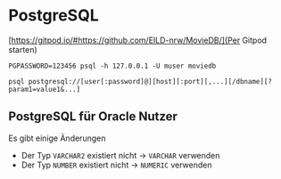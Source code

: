 # PostgreSQL

[https://gitpod.io/#https://github.com/EILD-nrw/MovieDB/](Per Gitpod starten)

```
PGPASSWORD=123456 psql -h 127.0.0.1 -U muser moviedb

psql postgresql://[user[:password]@][host][:port][,...][/dbname][?param1=value1&...]
```


## PostgreSQL für Oracle Nutzer

Es gibt einige Änderungen

 - Der Typ `VARCHAR2` existiert nicht -> `VARCHAR` verwenden
 - Der Typ `NUMBER` existiert nicht -> `NUMERIC` verwenden
